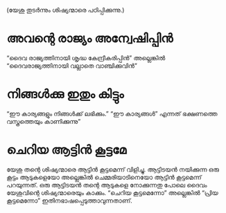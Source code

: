 (യേശു തുടർന്നും ശിഷ്യന്മാരെ പഠിപ്പിക്കുന്നു.)
# അവന്റെ രാജ്യം അന്വേഷിപ്പിൻ
“ദൈവ രാജ്യത്തിനായി ശൃദ്ധ കേന്ദ്രീകരിപ്പിൻ” അല്ലെങ്കിൽ “ദൈവരാജ്യത്തിനായി വല്ലാതെ വാഞ്ചിക്കുവിൻ”
# നിങ്ങൾക്കു ഇതും കിട്ടും
“ഈ കാര്യങ്ങളും നിങ്ങൾക്ക് ലഭിക്കും.” “ഈ കാര്യങ്ങൾ” എന്നത് ഭക്ഷണത്തെ വസ്ത്രത്തെയും കാണിക്കുന്നു”
# ചെറിയ ആട്ടിൻ കൂട്ടമേ
യേശു തന്റെ ശിഷ്യന്മാരെ ആട്ടിൻ കൂട്ടമെന്ന് വിളിച്ചു. ആട്ടിടയൻ നയിക്കുന്ന ഒരു കൂട്ടം ആടുകളെയോ അല്ലെങ്കിൽ ചെമ്മരിയാടിനെയോ ആട്ടിൻ കൂട്ടമെന്ന് പറയുന്നത്. ഒരു ആട്ടിടയൻ തന്റെ ആടുകളെ നോക്കുന്നതു പോലെ ദൈവം യേശുവിന്റെ ശിഷ്യന്മാരെയും കാക്കും. “ചെറിയ കൂട്ടമെന്നോ” അല്ലെങ്കിൽ “പ്രിയ കൂട്ടമെന്നോ” ഇതിനഭാഷപ്പെടുത്താവുന്നതാണ്. 
